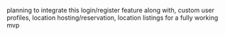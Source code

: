 planning to integrate this login/register feature along with, custom user profiles, location hosting/reservation, location listings for a fully working mvp
